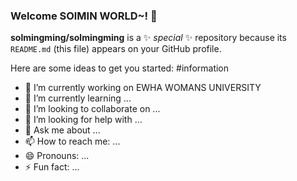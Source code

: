 ### Welcome SOlMIN WORLD~! 👋


**solmingming/solmingming** is a ✨ _special_ ✨ repository because its `README.md` (this file) appears on your GitHub profile.

Here are some ideas to get you started:
#information
- 🔭 I’m currently working on EWHA WOMANS UNIVERSITY
- 🌱 I’m currently learning ...
- 👯 I’m looking to collaborate on ...
- 🤔 I’m looking for help with ...
- 💬 Ask me about ...
- 📫 How to reach me: ...
- 😄 Pronouns: ...
- ⚡ Fun fact: ...

